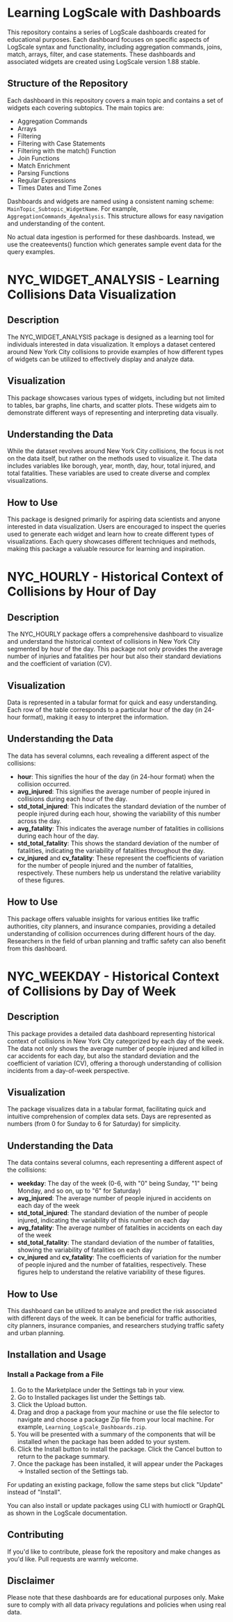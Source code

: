 # Learning LogScale with Dashboards

This repository contains a series of LogScale dashboards created for educational purposes. Each dashboard focuses on specific aspects of LogScale syntax and functionality, including aggregation commands, joins, match, arrays, filter, and case statements. These dashboards and associated widgets are created using LogScale version 1.88 stable.

## Structure of the Repository

Each dashboard in this repository covers a main topic and contains a set of widgets each covering subtopics. The main topics are:

- Aggregation Commands
- Arrays
- Filtering
- Filtering with Case Statements
- Filtering with the match() Function
- Join Functions
- Match Enrichment
- Parsing Functions
- Regular Expressions
- Times Dates and Time Zones

Dashboards and widgets are named using a consistent naming scheme: `MainTopic_Subtopic_WidgetName`. For example, `AggregationCommands_AgeAnalysis`. This structure allows for easy navigation and understanding of the content.

No actual data ingestion is performed for these dashboards. Instead, we use the createevents() function which generates sample event data for the query examples.

# NYC_WIDGET_ANALYSIS - Learning Collisions Data Visualization

## Description
The NYC_WIDGET_ANALYSIS package is designed as a learning tool for individuals interested in data visualization. It employs a dataset centered around New York City collisions to provide examples of how different types of widgets can be utilized to effectively display and analyze data.

## Visualization
This package showcases various types of widgets, including but not limited to tables, bar graphs, line charts, and scatter plots. These widgets aim to demonstrate different ways of representing and interpreting data visually.

## Understanding the Data
While the dataset revolves around New York City collisions, the focus is not on the data itself, but rather on the methods used to visualize it. The data includes variables like borough, year, month, day, hour, total injured, and total fatalities. These variables are used to create diverse and complex visualizations.

## How to Use
This package is designed primarily for aspiring data scientists and anyone interested in data visualization. Users are encouraged to inspect the queries used to generate each widget and learn how to create different types of visualizations. Each query showcases different techniques and methods, making this package a valuable resource for learning and inspiration.

# NYC_HOURLY - Historical Context of Collisions by Hour of Day

## Description
The NYC_HOURLY package offers a comprehensive dashboard to visualize and understand the historical context of collisions in New York City segmented by hour of the day. This package not only provides the average number of injuries and fatalities per hour but also their standard deviations and the coefficient of variation (CV). 

## Visualization
Data is represented in a tabular format for quick and easy understanding. Each row of the table corresponds to a particular hour of the day (in 24-hour format), making it easy to interpret the information.

## Understanding the Data
The data has several columns, each revealing a different aspect of the collisions:

- **hour**: This signifies the hour of the day (in 24-hour format) when the collision occurred.
- **avg_injured**: This signifies the average number of people injured in collisions during each hour of the day.
- **std_total_injured**: This indicates the standard deviation of the number of people injured during each hour, showing the variability of this number across the day.
- **avg_fatality**: This indicates the average number of fatalities in collisions during each hour of the day.
- **std_total_fatality**: This shows the standard deviation of the number of fatalities, indicating the variability of fatalities throughout the day.
- **cv_injured** and **cv_fatality**: These represent the coefficients of variation for the number of people injured and the number of fatalities, respectively. These numbers help us understand the relative variability of these figures.

## How to Use
This package offers valuable insights for various entities like traffic authorities, city planners, and insurance companies, providing a detailed understanding of collision occurrences during different hours of the day. Researchers in the field of urban planning and traffic safety can also benefit from this dashboard.

# NYC_WEEKDAY - Historical Context of Collisions by Day of Week

## Description
This package provides a detailed data dashboard representing historical context of collisions in New York City categorized by each day of the week. The data not only shows the average number of people injured and killed in car accidents for each day, but also the standard deviation and the coefficient of variation (CV), offering a thorough understanding of collision incidents from a day-of-week perspective.

## Visualization
The package visualizes data in a tabular format, facilitating quick and intuitive comprehension of complex data sets. Days are represented as numbers (from 0 for Sunday to 6 for Saturday) for simplicity.

## Understanding the Data
The data contains several columns, each representing a different aspect of the collisions:

- **weekday**: The day of the week (0-6, with "0" being Sunday, "1" being Monday, and so on, up to "6" for Saturday)
- **avg_injured**: The average number of people injured in accidents on each day of the week
- **std_total_injured**: The standard deviation of the number of people injured, indicating the variability of this number on each day
- **avg_fatality**: The average number of fatalities in accidents on each day of the week
- **std_total_fatality**: The standard deviation of the number of fatalities, showing the variability of fatalities on each day
- **cv_injured** and **cv_fatality**: The coefficients of variation for the number of people injured and the number of fatalities, respectively. These figures help to understand the relative variability of these figures.

## How to Use
This dashboard can be utilized to analyze and predict the risk associated with different days of the week. It can be beneficial for traffic authorities, city planners, insurance companies, and researchers studying traffic safety and urban planning.



## Installation and Usage

### Install a Package from a File

1. Go to the Marketplace under the Settings tab in your view.
2. Go to Installed packages list under the Settings tab.
3. Click the Upload button. 
4. Drag and drop a package from your machine or use the file selector to navigate and choose a package Zip file from your local machine. For example, `Learning_LogScale_Dashboards.zip`.
5. You will be presented with a summary of the components that will be installed when the package has been added to your system.
6. Click the Install button to install the package. Click the Cancel button to return to the package summary.
7. Once the package has been installed, it will appear under the Packages → Installed section of the Settings tab.

For updating an existing package, follow the same steps but click "Update" instead of "Install".

You can also install or update packages using CLI with humioctl or GraphQL as shown in the LogScale documentation.

## Contributing

If you'd like to contribute, please fork the repository and make changes as you'd like. Pull requests are warmly welcome.

## Disclaimer

Please note that these dashboards are for educational purposes only. Make sure to comply with all data privacy regulations and policies when using real data.
